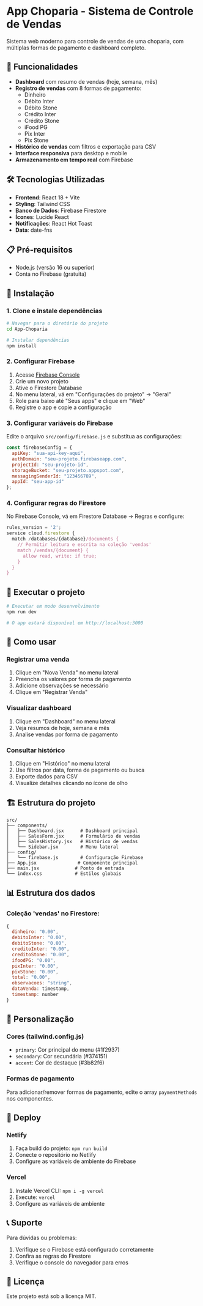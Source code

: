 # App Choparia - Sistema de Controle de Vendas

Sistema web moderno para controle de vendas de uma choparia, com múltiplas formas de pagamento e dashboard completo.

## 🚀 Funcionalidades

- **Dashboard** com resumo de vendas (hoje, semana, mês)
- **Registro de vendas** com 8 formas de pagamento:
  - Dinheiro
  - Débito Inter
  - Débito Stone
  - Crédito Inter
  - Crédito Stone
  - iFood PG
  - Pix Inter
  - Pix Stone
- **Histórico de vendas** com filtros e exportação para CSV
- **Interface responsiva** para desktop e mobile
- **Armazenamento em tempo real** com Firebase

## 🛠️ Tecnologias Utilizadas

- **Frontend**: React 18 + Vite
- **Styling**: Tailwind CSS
- **Banco de Dados**: Firebase Firestore
- **Ícones**: Lucide React
- **Notificações**: React Hot Toast
- **Data**: date-fns

## 📋 Pré-requisitos

- Node.js (versão 16 ou superior)
- Conta no Firebase (gratuita)

## 🔧 Instalação

### 1. Clone e instale dependências

```bash
# Navegar para o diretório do projeto
cd App-Choparia

# Instalar dependências
npm install
```

### 2. Configurar Firebase

1. Acesse [Firebase Console](https://console.firebase.google.com/)
2. Crie um novo projeto
3. Ative o Firestore Database
4. No menu lateral, vá em "Configurações do projeto" → "Geral"
5. Role para baixo até "Seus apps" e clique em "Web"
6. Registre o app e copie a configuração

### 3. Configurar variáveis do Firebase

Edite o arquivo `src/config/firebase.js` e substitua as configurações:

```javascript
const firebaseConfig = {
  apiKey: "sua-api-key-aqui",
  authDomain: "seu-projeto.firebaseapp.com",
  projectId: "seu-projeto-id",
  storageBucket: "seu-projeto.appspot.com",
  messagingSenderId: "123456789",
  appId: "seu-app-id"
};
```

### 4. Configurar regras do Firestore

No Firebase Console, vá em Firestore Database → Regras e configure:

```javascript
rules_version = '2';
service cloud.firestore {
  match /databases/{database}/documents {
    // Permitir leitura e escrita na coleção 'vendas'
    match /vendas/{document} {
      allow read, write: if true;
    }
  }
}
```

## 🚀 Executar o projeto

```bash
# Executar em modo desenvolvimento
npm run dev

# O app estará disponível em http://localhost:3000
```

## 📱 Como usar

### Registrar uma venda
1. Clique em "Nova Venda" no menu lateral
2. Preencha os valores por forma de pagamento
3. Adicione observações se necessário
4. Clique em "Registrar Venda"

### Visualizar dashboard
1. Clique em "Dashboard" no menu lateral
2. Veja resumos de hoje, semana e mês
3. Analise vendas por forma de pagamento

### Consultar histórico
1. Clique em "Histórico" no menu lateral
2. Use filtros por data, forma de pagamento ou busca
3. Exporte dados para CSV
4. Visualize detalhes clicando no ícone de olho

## 🏗️ Estrutura do projeto

```
src/
├── components/
│   ├── Dashboard.jsx      # Dashboard principal
│   ├── SalesForm.jsx      # Formulário de vendas
│   ├── SalesHistory.jsx   # Histórico de vendas
│   └── Sidebar.jsx        # Menu lateral
├── config/
│   └── firebase.js        # Configuração Firebase
├── App.jsx               # Componente principal
├── main.jsx             # Ponto de entrada
└── index.css            # Estilos globais
```

## 📊 Estrutura dos dados

### Coleção 'vendas' no Firestore:
```javascript
{
  dinheiro: "0.00",
  debitoInter: "0.00",
  debitoStone: "0.00", 
  creditoInter: "0.00",
  creditoStone: "0.00",
  ifoodPG: "0.00",
  pixInter: "0.00",
  pixStone: "0.00",
  total: "0.00",
  observacoes: "string",
  dataVenda: timestamp,
  timestamp: number
}
```

## 🎨 Personalização

### Cores (tailwind.config.js)
- `primary`: Cor principal do menu (#1f2937)
- `secondary`: Cor secundária (#374151)
- `accent`: Cor de destaque (#3b82f6)

### Formas de pagamento
Para adicionar/remover formas de pagamento, edite o array `paymentMethods` nos componentes.

## 🚀 Deploy

### Netlify
1. Faça build do projeto: `npm run build`
2. Conecte o repositório no Netlify
3. Configure as variáveis de ambiente do Firebase

### Vercel
1. Instale Vercel CLI: `npm i -g vercel`
2. Execute: `vercel`
3. Configure as variáveis de ambiente

## 📞 Suporte

Para dúvidas ou problemas:
1. Verifique se o Firebase está configurado corretamente
2. Confira as regras do Firestore
3. Verifique o console do navegador para erros

## 📄 Licença

Este projeto está sob a licença MIT.

